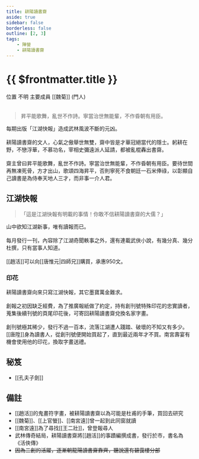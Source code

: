 ```yaml
---
title: 耕陽讀書齋
aside: true
sidebar: false
borderless: false
outline: [2, 3]
tags:
    - 陣營
    - 耕陽讀書齋
---
```


# {{ $frontmatter.title }}

<InfoList position="right">
	<Info title="陣營資料" :open=true>
		<table>
			<ChTr>
				<ChTd isTitle=true>
					位置
				</ChTd>
				<ChTd>
					不明
				</ChTd>
			</ChTr>
			<ChTr>
				<ChTd isTitle=true position='center'>
					主要成員
				</ChTd>
			</ChTr>
			<ChTr>
                <ChTd position='center'>
                    [[魏菊]] (門人)
                </ChTd>
            </ChTr>
		</table>
	</Info>
</InfoList>

> 昇平能歌舞，亂世不作詩。寧當治世無能輩，不作昏朝有用臣。

每期出版「江湖快報」造成武林風波不斷的元凶。
<br><br>
耕陽讀書齋的文人，心氣之傲舉世無雙，齋中皆是才華冠絕當代的隱士。躬耕在野，不戀浮華，不慕功名，宰相史彌遠派人延請，都被亂棍轟出書齋。
<br><br>
齋主曾曰昇平能歌舞，亂世不作詩。寧當治世無能輩，不作昏朝有用臣。要待世間再無凍死骨，方才出山，歌頌四海昇平，否則寧死不食朝廷一石米俸祿，以彰顯自己讀書是為侍奉天地人三才，而非事一介人君。

## 江湖快報

> 「這是江湖快報有明載的事情！你敢不信耕陽讀書齋的大儒？」

山中欲知江湖新事，唯有讀報而已。
<br><br>
每月發行一刊，內容除了江湖奇聞軼事之外，還有連載武俠小說，有幾分真、幾分杜撰，只有當事人知道。
<br><br>
[[趙活]]可以向[[唐惟元|四師兄]]購買，承惠950文。

### 印花

耕陽讀書齋向來只寫江湖快報，其它墨寶萬金難求。
<br><br>
創報之初因缺乏經費，為了推廣報紙做了約定，持有創刊號特殊印花的忠實讀者，蒐集後續刊號的頁尾印花後，可寄回耕陽讀書齋兌換名家字畫。
<br><br>
創刊號極其稀少，發行不過一百本，流落江湖遭人踐踏、破壞的不知又有多少。[[唐陞]]身為讀書人，從創刊號便開始買起了，直到最近兩年才不買。南宮壽宴有機會使用他的印花，換取字畫送禮。

## 秘笈

- [[孔夫子劍]]

## 備註

- [[趙活]]的鬼畫符字畫，被耕陽讀書齋以為可能是杜甫的手筆，買回去研究
- [[魏菊]]、[[上官螢]]、[[南宮遠]]曾一起到此同窗就讀
- [[南宮遠]]為了尋找[[王二壯]]，曾登報尋人
- 武林傳奇結局，耕陽讀書齋將[[趙活]]的事蹟編撰成書，發行於市，書名為《活俠傳》
- ~~因為二創的活躍，逐漸朝龍陽讀書齋靠齊，聽說還有碧靄樓分部~~